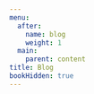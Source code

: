 ```yaml
---
menu:
  after:
    name: blog
    weight: 1
  main:
    parent: content
title: Blog
bookHidden: true
---
```

